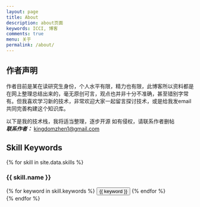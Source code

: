 ```yaml
---
layout: page
title: About
description: about页面
keywords: ICCI, 博客
comments: true
menu: 关于
permalink: /about/
---
```

## 作者声明
作者目前是某在读研究生身份，个人水平有限，精力也有限，此博客所以资料都是在网上整理总结出来的，毫无原创可言，观点也并非十分不准确，甚至错别字常有。但我喜欢学习新的技术，非常欢迎大家一起留言探讨技术，或是给我发email共同完善构建这个知识库。

以下是我的技术栈，我将适当整理，逐步开源
如有侵权，请联系作者删帖  
***联系作者：***  kingdomzhen1@gmail.com

## Skill Keywords

{% for skill in site.data.skills %}
### {{ skill.name }}
<div class="btn-inline">
{% for keyword in skill.keywords %}
<button class="btn btn-outline" type="button">{{ keyword }}</button>
{% endfor %}
</div>
{% endfor %}

